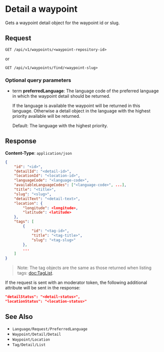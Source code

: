 # Detail a waypoint

Gets a waypoint detail object for the waypoint id or slug.

## Request

    GET /api/v1/waypoints/<waypoint-repository-id>

or

    GET /api/v1/waypoints/find/<waypoint-slug>

### Optional query parameters

- term **preferredLanguage**: The language code of the preferred language in which the waypoint detail should be returned. 

    If the language is available the waypoint will be returned in this language. Otherwise a detail object in the language with the highest priority available will be returned. 

    Default: The language with the highest priority.  

## Response

**Content-Type**: `application/json`

```json
{
    "id": "<id>",
    "detailId": "<detail-id>",
    "locationId": "<location-id>",
    "languageCode": "<language-code>",
    "availableLanguageCodes": ["<language-code>", ...],
    "title": "<title>",
    "slug": "<slug>",
    "detailText": "<detail-text>",
    "location": {
        "longitude": <longitude>,
        "latitude": <latitude>
    },
    "tags": [
        {
            "id": "<tag-id>",
            "title": "<tag-title>",
            "slug": "<tag-slug>"
        },
        ...
    ]
}
```

> Note: The tag objects are the same as those returned when listing tags: <doc:TagList>.

If the request is sent with an moderator token, the following additional attribute will be sent in the response: 

```json
"detailStatus": "<detail-status>",
"locationStatus": "<location-status>"
```

## See Also

* ``Language/Request/PreferredLanguage``
* ``Waypoint/Detail/Detail``
* ``Waypoint/Location``
* ``Tag/Detail/List``
